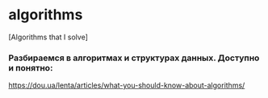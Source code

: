 # algorithms

[Algorithms that I solve]

### Разбираемся в алгоритмах и структурах данных. Доступно и понятно: 

https://dou.ua/lenta/articles/what-you-should-know-about-algorithms/
